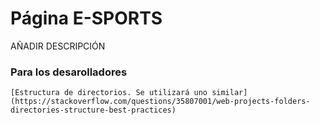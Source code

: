 # Página E-SPORTS

AÑADIR DESCRIPCIÓN

### Para los desarolladores


```
[Estructura de directorios. Se utilizará uno similar](https://stackoverflow.com/questions/35807001/web-projects-folders-directories-structure-best-practices)

```